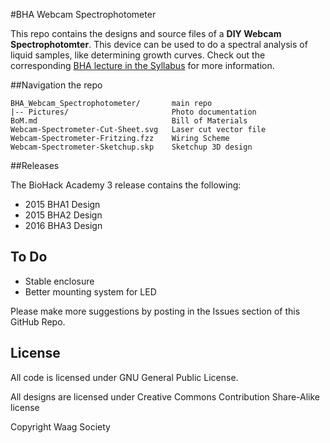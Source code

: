 #BHA Webcam Spectrophotometer

This repo contains the designs and source files of a **DIY Webcam Spectrophotomter**. This device can be used to do a spectral analysis of liquid samples, like determining growth curves. Check out the corresponding [BHA lecture in the Syllabus](http://biohackacademy.github.io) for more information.

##Navigation the repo

 	BHA_Webcam_Spectrophotometer/		main repo
 	|-- Pictures/						Photo documentation
 	BoM.md								Bill of Materials
 	Webcam-Spectrometer-Cut-Sheet.svg	Laser cut vector file
 	Webcam-Spectrometer-Fritzing.fzz	Wiring Scheme
 	Webcam-Spectrometer-Sketchup.skp	Sketchup 3D design

##Releases

The BioHack Academy 3 release contains the following:

* 2015 BHA1 Design
* 2015 BHA2 Design
* 2016 BHA3 Design

## To Do

* Stable enclosure
* Better mounting system for LED

Please make more suggestions by posting in the Issues section of this GitHub Repo.

## License

All code is licensed under GNU General Public License.

All designs are licensed under Creative Commons Contribution Share-Alike license

Copyright Waag Society

